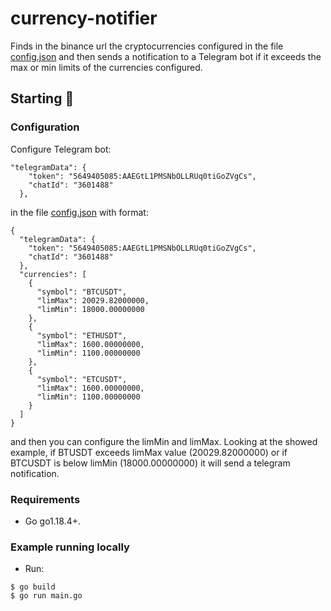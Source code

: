 # currency-notifier

Finds in the binance url the cryptocurrencies configured in the file [config.json](https://github.com/narumayase/currency-notifier/blob/main/conf.json) and then sends a notification to a Telegram bot if it exceeds the max or min limits of the currencies configured.

## Starting 🚀

### Configuration

Configure Telegram bot:

```
"telegramData": {
    "token": "5649405085:AAEGtL1PMSNbOLLRUq0tiGoZVgCs",
    "chatId": "3601488"
  },
```

in the file [config.json](https://github.com/narumayase/currency-notifier/blob/main/conf.json) with format:

```
{
  "telegramData": {
    "token": "5649405085:AAEGtL1PMSNbOLLRUq0tiGoZVgCs",
    "chatId": "3601488"
  },
  "currencies": [
    {
      "symbol": "BTCUSDT",
      "limMax": 20029.82000000,
      "limMin": 18000.00000000
    },
    {
      "symbol": "ETHUSDT",
      "limMax": 1600.00000000,
      "limMin": 1100.00000000
    },
    {
      "symbol": "ETCUSDT",
      "limMax": 1600.00000000,
      "limMin": 1100.00000000
    }
  ]
}
```

and then you can configure the limMin and limMax.
Looking at the showed example, if BTUSDT exceeds limMax value (20029.82000000) or if BTCUSDT is below limMin (18000.00000000) it will send a telegram notification.

### Requirements

- Go go1.18.4+.

### Example running locally

* Run:

```
$ go build
$ go run main.go
```
